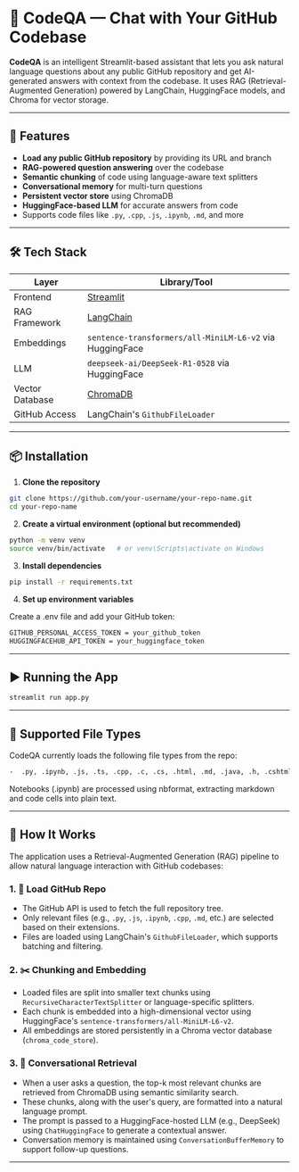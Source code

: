 # 🤖 CodeQA — Chat with Your GitHub Codebase

**CodeQA** is an intelligent Streamlit-based assistant that lets you ask natural language questions about any public GitHub repository and get AI-generated answers with context from the codebase. It uses RAG (Retrieval-Augmented Generation) powered by LangChain, HuggingFace models, and Chroma for vector storage.

---

## 🚀 Features

- **Load any public GitHub repository** by providing its URL and branch
- **RAG-powered question answering** over the codebase
- **Semantic chunking** of code using language-aware text splitters
- **Conversational memory** for multi-turn questions
- **Persistent vector store** using ChromaDB
- **HuggingFace-based LLM** for accurate answers from code
- Supports code files like `.py`, `.cpp`, `.js`, `.ipynb`, `.md`, and more

---

## 🛠️ Tech Stack

| Layer            | Library/Tool                      |
|------------------|-----------------------------------|
| Frontend         | [Streamlit](https://streamlit.io) |
| RAG Framework    | [LangChain](https://www.langchain.com) |
| Embeddings       | `sentence-transformers/all-MiniLM-L6-v2` via HuggingFace |
| LLM              | `deepseek-ai/DeepSeek-R1-0528` via HuggingFace |
| Vector Database  | [ChromaDB](https://www.trychroma.com) |
| GitHub Access    | LangChain's `GithubFileLoader` |

---

## 📦 Installation

1. **Clone the repository**

```bash
git clone https://github.com/your-username/your-repo-name.git
cd your-repo-name
```
2. **Create a virtual environment (optional but recommended)**

```bash
python -m venv venv
source venv/bin/activate   # or venv\Scripts\activate on Windows
```
3. **Install dependencies**

```bash
pip install -r requirements.txt
```
4. **Set up environment variables**

Create a .env file and add your GitHub token:

```bash
GITHUB_PERSONAL_ACCESS_TOKEN = your_github_token
HUGGINGFACEHUB_API_TOKEN = your_huggingface_token
```
---

## ▶️ Running the App

```bash
streamlit run app.py
```
---

## 📂 Supported File Types

CodeQA currently loads the following file types from the repo:

```bash
-  .py, .ipynb, .js, .ts, .cpp, .c, .cs, .html, .md, .java, .h, .cshtml, .kt
```
Notebooks (.ipynb) are processed using nbformat, extracting markdown and code cells into plain text.

---

## 🧠 How It Works

The application uses a Retrieval-Augmented Generation (RAG) pipeline to allow natural language interaction with GitHub codebases:


### 1. 🔗 Load GitHub Repo

- The GitHub API is used to fetch the full repository tree.
- Only relevant files (e.g., `.py`, `.js`, `.ipynb`, `.cpp`, `.md`, etc.) are selected based on their extensions.
- Files are loaded using LangChain's `GithubFileLoader`, which supports batching and filtering.

### 2. ✂️ Chunking and Embedding

- Loaded files are split into smaller text chunks using `RecursiveCharacterTextSplitter` or language-specific splitters.
- Each chunk is embedded into a high-dimensional vector using HuggingFace's `sentence-transformers/all-MiniLM-L6-v2`.
- All embeddings are stored persistently in a Chroma vector database (`chroma_code_store`).

### 3. 💬 Conversational Retrieval

- When a user asks a question, the top-k most relevant chunks are retrieved from ChromaDB using semantic similarity search.
- These chunks, along with the user's query, are formatted into a natural language prompt.
- The prompt is passed to a HuggingFace-hosted LLM (e.g., DeepSeek) using `ChatHuggingFace` to generate a contextual answer.
- Conversation memory is maintained using `ConversationBufferMemory` to support follow-up questions.

---



